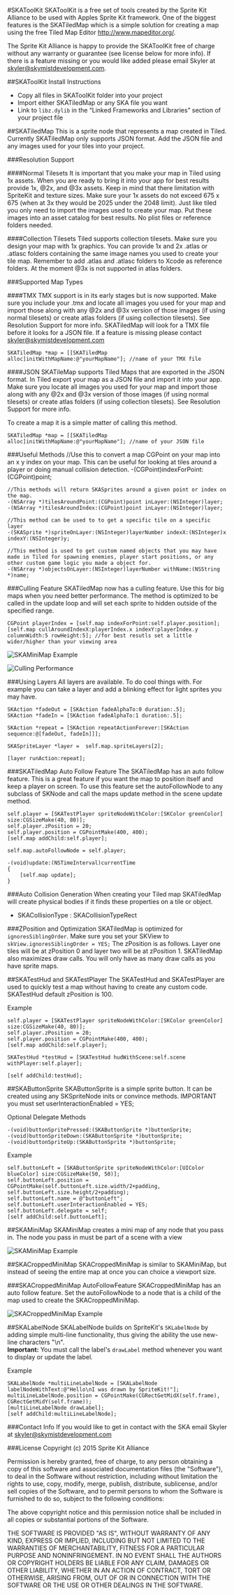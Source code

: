 #SKAToolKit
SKAToolKit is a free set of tools created by the Sprite Kit Alliance to be used with Apples Sprite Kit framework. One of the biggest features is the SKATiledMap which is a simple solution for creating a map using the free Tiled Map Editor http://www.mapeditor.org/. 

The Sprite Kit Alliance is happy to provide the SKAToolKit free of charge without any warranty or guarantee (see license below for more info). If there is a feature missing or you would like added please email Skyler at skyler@skymistdevelopment.com.

##SKAToolKit Install Instructions
- Copy all files in SKAToolKit folder into your project
- Import either SKATiledMap or any SKA file you want
- Link to `libz.dylib` in the “Linked Frameworks and Libraries” section of your project file

##SKATiledMap
This is a sprite node that represents a map created in Tiled. Currently SKATiledMap only supports JSON format. Add the JSON file and any images used for your tiles into your project.

###Resolution Support

####Normal Tilesets
It is important that you make your map in Tiled using 1x assets. When you are ready to bring it into your app for best results provide 1x, @2x, and @3x assets. Keep in mind that there limitation with SpriteKit and texture sizes. Make sure your 1x assets do not exceed 675 x 675 (when at 3x they would be 2025 under the 2048 limit). Just like tiled you only need to import the images used to create your map. Put these images into an asset catalog for best results. No plist files or reference folders needed.

####Collection Tilesets
Tiled supports collection tilesets. Make sure you design your map with 1x graphics. You can provide 1x and 2x .atlas or .atlasc folders containing the same image names you used to create your tile map. Remember to add .atlas and .atlasc folders to Xcode as reference folders. At the moment @3x is not supported in atlas folders.

###Supported Map Types

####TMX
TMX support is in its early stages but is now supported. Make sure you include your .tmx and locate all images you used for your map and import those along with any @2x and @3x version of those images (if using normal tilesets) or create atlas folders (if using collection tilesets). See Resolution Support for more info. SKATiledMap will look for a TMX file before it looks for a JSON file. If a feature is missing please contact skyler@skymistdevelopment.com

    SKATiledMap *map = [[SKATiledMap alloc]initWithMapName:@"yourMapName"]; //name of your TMX file
    
####JSON
SKATileMap supports Tiled Maps that are exported in the JSON format. In Tiled export your map as a JSON file and import it into your app. Make sure you locate all images you used for your map and import those along with any @2x and @3x version of those images (if using normal tilesets) or create atlas folders (if using collection tilesets). See Resolution Support for more info.

To create a map it is a simple matter of calling this method.

    SKATiledMap *map = [[SKATiledMap alloc]initWithMapName:@"yourMapName"]; //name of your JSON file
    
###Useful Methods
	//Use this to convert a map CGPoint on your map into an x y index on your map. This can be useful for looking at tiles around a player or doing manual collision detection.
    -(CGPoint)indexForPoint:(CGPoint)point;

    //This methods will return SKASprites around a given point or index on the map.
    -(NSArray *)tilesAroundPoint:(CGPoint)point inLayer:(NSInteger)layer;
    -(NSArray *)tilesAroundIndex:(CGPoint)point inLayer:(NSInteger)layer;

	//This method can be used to to get a specific tile on a specific layer
    -(SKASprite *)spriteOnLayer:(NSInteger)layerNumber indexX:(NSInteger)x indexY:(NSInteger)y;

	//This method is used to get custom named objects that you may have made in Tiled for spawning enemies, player start positions, or any other custom game logic you made a object for.
    -(NSArray *)objectsOnLayer:(NSInteger)layerNumber withName:(NSString *)name;
    
###Culling Feature
SKATiledMap now has a culling feature. Use this for big maps when you need better performance. The method is optimized to be called in the update loop and will set each sprite to hidden outside of the specified range.

    CGPoint playerIndex = [self.map indexForPoint:self.player.position];
    [self.map cullAroundIndexX:playerIndex.x indexY:playerIndex.y columnWidth:5 rowHeight:5]; //for best resutls set a little wider/higher than your viewing area
    
![SKAMiniMap Example](Documentation/culling.png)

![Culling Performance](Documentation/culling-performance-h.png)

    
    
###Using Layers
All layers are available. To do cool things with. For example you can take a layer and add a blinking effect for light sprites you may have.

    SKAction *fadeOut = [SKAction fadeAlphaTo:0 duration:.5];
    SKAction *fadeIn = [SKAction fadeAlphaTo:1 duration:.5];
    
    SKAction *repeat = [SKAction repeatActionForever:[SKAction sequence:@[fadeOut, fadeIn]]];
    
    SKASpriteLayer *layer =  self.map.spriteLayers[2];
    
    [layer runAction:repeat];

###SKATiledMap Auto Follow Feature
The SKATiledMap has an auto follow feature. This is a great feature if you want the map to position itself and keep a player on screen. To use this feature set the autoFollowNode to any subclass of SKNode and call the maps update method in the scene update method. 

    self.player = [SKATestPlayer spriteNodeWithColor:[SKColor greenColor] size:CGSizeMake(40, 80)];
    self.player.zPosition = 20;
    self.player.position = CGPointMake(400, 400);
    [self.map addChild:self.player];
    
    self.map.autoFollowNode = self.player;
    
    -(void)update:(NSTimeInterval)currentTime
    {
        [self.map update];
    }

###Auto Collision Generation
When creating your Tiled map SKATiledMap will create physical bodies if it finds these properties on a tile or object.

- SKACollisionType : SKACollisionTypeRect

###ZPosition and Optimization
SKATiledMap is optimized for `ignoresSiblingOrder`. Make sure you set your SKView to `skView.ignoresSiblingOrder = YES;` The zPosition is as follows. Layer one tiles will be at zPosition 0 and layer two will be at zPosition 1. SKATiledMap also maximizes draw calls. You will only have as many draw calls as you have sprite maps.


##SKATestHud and SKATestPlayer
The SKATestHud and SKATestPlayer are used to quickly test a map without having to create any custom code. SKATestHud default zPosition is 100.

Example

    self.player = [SKATestPlayer spriteNodeWithColor:[SKColor greenColor] size:CGSizeMake(40, 80)];
    self.player.zPosition = 20;
    self.player.position = CGPointMake(400, 400);
    [self.map addChild:self.player];
    
    SKATestHud *testHud = [SKATestHud hudWithScene:self.scene withPlayer:self.player];
    
    [self addChild:testHud];


##SKAButtonSprite
SKAButtonSprite is a simple sprite button. It can be created using any SKSpriteNode inits or convince methods. IMPORTANT you must set userInteractionEnabled = YES;

Optional Delegate Methods

    -(void)buttonSpritePressed:(SKAButtonSprite *)buttonSprite;
    -(void)buttonSpriteDown:(SKAButtonSprite *)buttonSprite;
    -(void)buttonSpriteUp:(SKAButtonSprite *)buttonSprite;

Example 

    self.buttonLeft = [SKAButtonSprite spriteNodeWithColor:[UIColor blueColor] size:CGSizeMake(50, 50)];
    self.buttonLeft.position = CGPointMake(self.buttonLeft.size.width/2+padding, self.buttonLeft.size.height/2+padding);
    self.buttonLeft.name = @"buttonLeft";
    self.buttonLeft.userInteractionEnabled = YES;
    self.buttonLeft.delegate = self;
    [self addChild:self.buttonLeft];
    
##SKAMiniMap
SKAMiniMap creates a mini map of any node that you pass in. The node you pass in must be part of a scene with a view

![SKAMiniMap Example](Documentation/skaminimap.png)



##SKACroppedMiniMap
SKACroppedMiniMap is similar to SKAMiniMap, but instead of seeing the entire map at once you can choice a viewport size.

###SKACroppedMiniMap AutoFollowFeature
SKACroppedMiniMap has an auto follow feature. Set the autoFollowNode to a node that is a child of the map used to create the SKACroppedMiniMap.

![SKACroppedMiniMap Example](Documentation/skacroppedminimap.png)

##SKALabelNode
SKALabelNode builds on SpriteKit's `SKLabelNode` by adding simple multi-line functionality, thus giving the ability the use new-line characters "\n".<br>
**Important:** You must call the label's `drawLabel` method whenever you want to display or update the label.

Example

```
SKALabelNode *multiLineLabelNode = [SKALabelNode labelNodeWithText:@"Hello\nI was drawn by SpriteKit!"];
multiLineLabelNode.position = CGPointMake(CGRectGetMidX(self.frame), CGRectGetMidY(self.frame));
[multiLineLabelNode drawLabel];
[self addChild:multiLineLabelNode];
```
    
###Contact Info
If you would like to get in contact with the SKA email Skyler at skyler@skymistdevelopment.com
    
###License
Copyright (c) 2015 Sprite Kit Alliance

Permission is hereby granted, free of charge, to any person obtaining a copy of this software and associated documentation files (the "Software"), to deal in the Software without restriction, including without limitation the rights to use, copy, modify, merge, publish, distribute, sublicense, and/or sell copies of the Software, and to permit persons to whom the Software is furnished to do so, subject to the following conditions:

The above copyright notice and this permission notice shall be included in all copies or substantial portions of the Software.

THE SOFTWARE IS PROVIDED "AS IS", WITHOUT WARRANTY OF ANY KIND, EXPRESS OR IMPLIED, INCLUDING BUT NOT LIMITED TO THE WARRANTIES OF MERCHANTABILITY, FITNESS FOR A PARTICULAR PURPOSE AND NONINFRINGEMENT. IN NO EVENT SHALL THE AUTHORS OR COPYRIGHT HOLDERS BE LIABLE FOR ANY CLAIM, DAMAGES OR OTHER LIABILITY, WHETHER IN AN ACTION OF CONTRACT, TORT OR OTHERWISE, ARISING FROM, OUT OF OR IN CONNECTION WITH THE SOFTWARE OR THE USE OR OTHER DEALINGS IN THE SOFTWARE.


